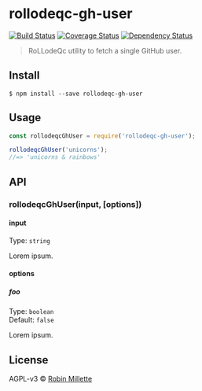 # rollodeqc-gh-user
[![Build Status](https://travis-ci.org/millette/rollodeqc-gh-user.svg?branch=master)](https://travis-ci.org/millette/rollodeqc-gh-user)
[![Coverage Status](https://coveralls.io/repos/github/millette/rollodeqc-gh-user/badge.svg?branch=master)](https://coveralls.io/github/millette/rollodeqc-gh-user?branch=master)
[![Dependency Status](https://gemnasium.com/badges/github.com/millette/rollodeqc-gh-user.svg)](https://gemnasium.com/github.com/millette/rollodeqc-gh-user)
> RoLLodeQc utility to fetch a single GitHub user.

## Install
```
$ npm install --save rollodeqc-gh-user
```

## Usage
```js
const rollodeqcGhUser = require('rollodeqc-gh-user');

rollodeqcGhUser('unicorns');
//=> 'unicorns & rainbows'
```

## API
### rollodeqcGhUser(input, [options])
#### input
Type: `string`

Lorem ipsum.

#### options
##### foo
Type: `boolean`<br>
Default: `false`

Lorem ipsum.


## License
AGPL-v3 © [Robin Millette](http://robin.millette.info)
